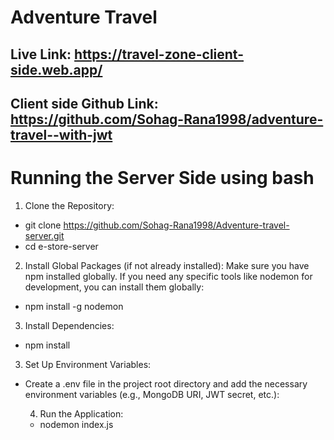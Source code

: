 # Adventure Travel

## Live Link: https://travel-zone-client-side.web.app/

## Client side Github Link: https://github.com/Sohag-Rana1998/adventure-travel--with-jwt

# Running the Server Side using bash

1. Clone the Repository:

- git clone https://github.com/Sohag-Rana1998/Adventure-travel-server.git
- cd e-store-server

2. Install Global Packages (if not already installed): Make sure you have npm
   installed globally. If you need any specific tools like nodemon for
   development, you can install them globally:

- npm install -g nodemon

3. Install Dependencies:

- npm install

3. Set Up Environment Variables:

- Create a .env file in the project root directory and add the necessary
  environment variables (e.g., MongoDB URI, JWT secret, etc.):

  4. Run the Application:

  - nodemon index.js
